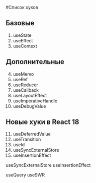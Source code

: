#Список хуков

## Базовые
1. useState
2. useEffect
3. useContext

## Дополнительные
4. useMemo
5. useRef
6. useReducer
7. useCallback
8. useLayoutEffect
9. useImperativeHandle
10. useDebugValue

## Новые хуки в React 18
11. useDeferredValue
12. useTransition
13. useId
14. useSyncExternalStore
15. useInsertionEffect

useSyncExternalStore
useInsertionEffect

useQuery
useSWR